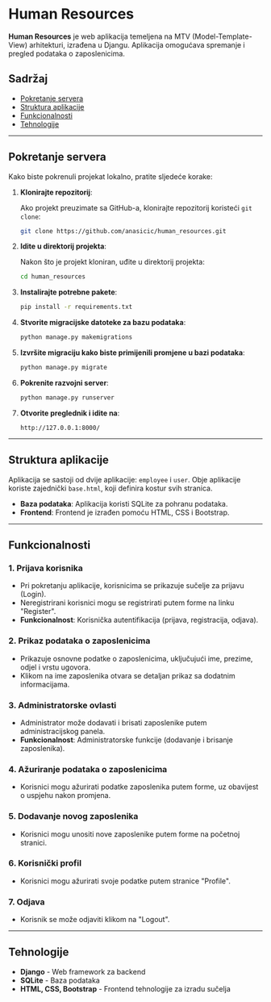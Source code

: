 # Human Resources

**Human Resources** je web aplikacija temeljena na MTV (Model-Template-View) arhitekturi, izrađena u Djangu. Aplikacija omogućava spremanje i pregled podataka o zaposlenicima.

## Sadržaj

- [Pokretanje servera](#pokretanje-servera)
- [Struktura aplikacije](#struktura-aplikacije)
- [Funkcionalnosti](#funkcionalnosti)
- [Tehnologije](#tehnologije)

---

## Pokretanje servera

Kako biste pokrenuli projekat lokalno, pratite sljedeće korake:

1. **Klonirajte repozitorij**:

    Ako projekt preuzimate sa GitHub-a, klonirajte repozitorij koristeći `git clone`:

    ```bash
    git clone https://github.com/anasicic/human_resources.git
    ```

2. **Idite u direktorij projekta**:

    Nakon što je projekt kloniran, uđite u direktorij projekta:

    ```bash
    cd human_resources
    ```

3. **Instalirajte potrebne pakete**:

    ```bash
    pip install -r requirements.txt
    ```

4. **Stvorite migracijske datoteke za bazu podataka**:

    ```bash
    python manage.py makemigrations
    ```

5. **Izvršite migraciju kako biste primijenili promjene u bazi podataka**:

    ```bash
    python manage.py migrate
    ```

6. **Pokrenite razvojni server**:

    ```bash
    python manage.py runserver
    ```

7. **Otvorite preglednik i idite na**:

    ```url
    http://127.0.0.1:8000/
    ```

---

## Struktura aplikacije

Aplikacija se sastoji od dvije aplikacije: `employee` i `user`. Obje aplikacije koriste zajednički `base.html`, koji definira kostur svih stranica.

- **Baza podataka**: Aplikacija koristi SQLite za pohranu podataka.
- **Frontend**: Frontend je izrađen pomoću HTML, CSS i Bootstrap.

---

## Funkcionalnosti

### 1. Prijava korisnika

- Pri pokretanju aplikacije, korisnicima se prikazuje sučelje za prijavu (Login).
- Neregistrirani korisnici mogu se registrirati putem forme na linku "Register".
- **Funkcionalnost**: Korisnička autentifikacija (prijava, registracija, odjava).

### 2. Prikaz podataka o zaposlenicima

- Prikazuje osnovne podatke o zaposlenicima, uključujući ime, prezime, odjel i vrstu ugovora.
- Klikom na ime zaposlenika otvara se detaljan prikaz sa dodatnim informacijama.

### 3. Administratorske ovlasti

- Administrator može dodavati i brisati zaposlenike putem administracijskog panela.
- **Funkcionalnost**: Administratorske funkcije (dodavanje i brisanje zaposlenika).

### 4. Ažuriranje podataka o zaposlenicima

- Korisnici mogu ažurirati podatke zaposlenika putem forme, uz obavijest o uspjehu nakon promjena.

### 5. Dodavanje novog zaposlenika

- Korisnici mogu unositi nove zaposlenike putem forme na početnoj stranici.

### 6. Korisnički profil

- Korisnici mogu ažurirati svoje podatke putem stranice "Profile".

### 7. Odjava

- Korisnik se može odjaviti klikom na "Logout".

---

## Tehnologije

- **Django** - Web framework za backend
- **SQLite** - Baza podataka
- **HTML, CSS, Bootstrap** - Frontend tehnologije za izradu sučelja
